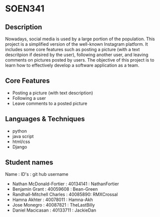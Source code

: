 # SOEN341
## Description
Nowadays, social media is used by a large portion of the population. This project is a simplified version of 
the well-known Instagram platform. It includes some core features such as posting a picture (with a text descritpion 
if desired by the user), following another user, and leaving comments on pictures posted by users. The objective of 
this project is to learn how to effectively develop a software application as a team.

## Core Features
- Posting a picture (with text description)
- Following a user
- Leave comments to a posted picture

## Languages & Techniques
- python
- java script
- html/css
- Django
## Student names
Name : ID's : git hub username

- Nathan McDonald-Fortier : 40134141 : NathanFortier
- Benjamin Grant : 40059608 : Bean-Green
- Randhall-Mitchell Charles : 40085890: RMXCrossal
- Hamna Akhter : 40078011 : Hamna-Akh
- Jose Monegro : 40087821 : TheLastBilly
- Daniel Macicasan : 40133711 : JackieDan
